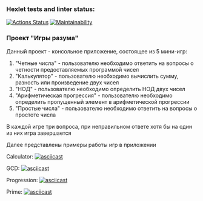 ### Hexlet tests and linter status:
[![Actions Status](https://github.com/pavel912/java-project-lvl1/workflows/hexlet-check/badge.svg)](https://github.com/pavel912/java-project-lvl1/actions)
[![Maintainability](https://api.codeclimate.com/v1/badges/53dacac21bc5748c307e/maintainability)](https://codeclimate.com/github/pavel912/java-project-lvl1/maintainability)

### Проект "Игры разума"

Данный проект - консольное приложение, состоящее из 5 мини-игр:
1. "Четные числа" - пользователю необходимо ответить на вопросы о четности предоставляемых программой чисел
2. "Калькулятор" - пользователю необходимо вычислить сумму, разность или произведение двух чисел
3. "НОД" - пользователю необходимо определить НОД двух чисел
4. "Арифметическая прогрессия" - пользователю необходимо определить пропущенный элемент в арифметической прогрессии
5. "Простые числа" - пользователю необходимо ответить на вопросы о простоте числа

В каждой игре три вопроса, при неправильном ответе хотя бы на один из них игра завершается

Далее представлены примеры работы игр в приложении

Calculator:
[![asciicast](https://asciinema.org/a/kr8oedTGoEyimaae76CzSKT9w.svg)](https://asciinema.org/a/kr8oedTGoEyimaae76CzSKT9w)

GCD:
[![asciicast](https://asciinema.org/a/5iKtbVXCRwGCsROVR8GT48Yw7.svg)](https://asciinema.org/a/5iKtbVXCRwGCsROVR8GT48Yw7)

Progression:
[![asciicast](https://asciinema.org/a/KDNgmD5C1jSGSynQ4oaTHNu3E.svg)](https://asciinema.org/a/KDNgmD5C1jSGSynQ4oaTHNu3E)

Prime:
[![asciicast](https://asciinema.org/a/c5JlfmmjWc1ykLyFJAVuP2v8m.svg)](https://asciinema.org/a/c5JlfmmjWc1ykLyFJAVuP2v8m)